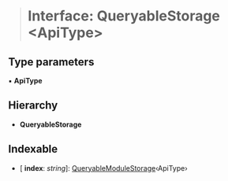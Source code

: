 > # Interface: QueryableStorage <**ApiType**>

## Type parameters

▪ **ApiType**

## Hierarchy

* **QueryableStorage**

## Indexable

* \[ **index**: *string*\]: [QueryableModuleStorage](_types_.queryablemodulestorage.md)‹ApiType›
